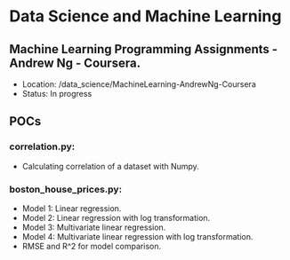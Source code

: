 # Data Science and Machine Learning

## Machine Learning Programming Assignments - Andrew Ng - Coursera.
- Location: /data_science/MachineLearning-AndrewNg-Coursera
- Status: In progress

## POCs

### correlation.py:
- Calculating correlation of a dataset with Numpy.

### boston_house_prices.py:
- Model 1: Linear regression.
- Model 2: Linear regression with log transformation.
- Model 3: Multivariate linear regression.
- Model 4: Multivariate linear regression with log transformation.
- RMSE and R^2 for model comparison.